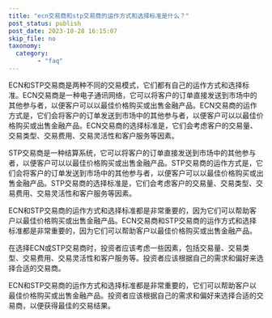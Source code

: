 ```yaml
---
title: "ecn交易商和stp交易商的运作方式和选择标准是什么？"
post_status: publish
post_date: 2023-10-28 16:15:07
skip_file: no
taxonomy:
  category:
        - "faq"
---
```


ECN和STP交易商是两种不同的交易模式，它们都有自己的运作方式和选择标准。ECN交易商是一种电子通讯网络，它可以将客户的订单直接发送到市场中的其他参与者，以便客户可以以最佳价格购买或出售金融产品。ECN交易商的运作方式是，它们会将客户的订单发送到市场中的其他参与者，以便客户可以以最佳价格购买或出售金融产品。ECN交易商的选择标准是，它们会考虑客户的交易量、交易类型、交易费用、交易灵活性和客户服务等因素。

STP交易商是一种结算系统，它可以将客户的订单直接发送到市场中的其他参与者，以便客户可以以最佳价格购买或出售金融产品。STP交易商的运作方式是，它们会将客户的订单发送到市场中的其他参与者，以便客户可以以最佳价格购买或出售金融产品。STP交易商的选择标准是，它们会考虑客户的交易量、交易类型、交易费用、交易灵活性和客户服务等因素。

ECN和STP交易商的运作方式和选择标准都是非常重要的，因为它们可以帮助客户以最佳价格购买或出售金融产品。ECN交易商和STP交易商的运作方式和选择标准都是非常重要的，因为它们可以帮助客户以最佳价格购买或出售金融产品。

在选择ECN或STP交易商时，投资者应该考虑一些因素，包括交易量、交易类型、交易费用、交易灵活性和客户服务等。投资者应该根据自己的需求和偏好来选择合适的交易商。

ECN和STP交易商的运作方式和选择标准都是非常重要的，它们可以帮助客户以最佳价格购买或出售金融产品。投资者应该根据自己的需求和偏好来选择合适的交易商，以便获得最佳的交易结果。
